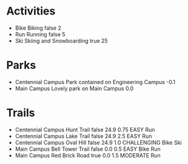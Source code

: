 # Activities

*	Bike	Biking	false	2
*	Run	Running	false	5
*	Ski	Skiing and Snowboarding	true	25

# Parks

*	Centennial Campus	Park contained on Engineering Campus	-0.1
*	Main Campus	Lovely park on Main Campus	0.0

# Trails

*	Centennial Campus	Hunt Trail	false	24.9	0.75	EASY	Run
*	Centennial Campus	Lake Trail	false	24.9	2.5	EASY	Run
*	Centennial Campus	Oval Hill	false	24.9	1.0	CHALLENGING	Bike	Ski
*	Main Campus	Bell Tower Trail	false	0.0	0.5	EASY	Bike	Run
*	Main Campus	Red Brick Road	true	0.0	1.5	MODERATE	Run
